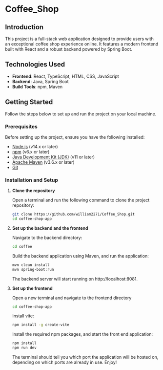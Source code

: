 # Coffee_Shop
## Introduction

This project is a full-stack web application designed to provide users with an exceptional coffee shop experience online. It features a modern frontend built with React and a robust backend powered by Spring Boot.

## Technologies Used

- **Frontend**: React, TypeScript, HTML, CSS, JavaScript
- **Backend**: Java, Spring Boot
- **Build Tools**: npm, Maven

## Getting Started

Follow the steps below to set up and run the project on your local machine.

### Prerequisites

Before setting up the project, ensure you have the following installed:

- [Node.js](https://nodejs.org/) (v14.x or later)
- [npm](https://www.npmjs.com/) (v6.x or later)
- [Java Development Kit (JDK)](https://www.oracle.com/java/technologies/javase-jdk11-downloads.html) (v11 or later)
- [Apache Maven](https://maven.apache.org/) (v3.6.x or later)
- [Git](https://git-scm.com/)

### Installation and Setup

1. **Clone the repository**

   Open a terminal and run the following command to clone the project repository:

   ```bash
   git clone https://github.com/william2271/Coffee_Shop.git
   cd coffee-shop-app

2. **Set up the backend and the frontend**

   Navigate to the backend directory:

    ```bash
    cd coffee
    ```

   Build the backend application using Maven, and run the application:

    ```bash
    mvn clean install
    mvn spring-boot:run
    ```

    The backend server will start running on http://localhost:8081. 


3. **Set up the frontend**


   Open a new terminal and navigate to the frontend directory

   ```bash
   cd coffee-shop-app
   ```

   Install vite:
   ```bash
   npm install -g create-vite
   ```

    Install the required npm packages, and start the front end application:
    ```bash
    npm install
    npm run dev
    ```

    The terminal should tell you which port the application will be hosted on, depending on which ports are already in use. Enjoy!
